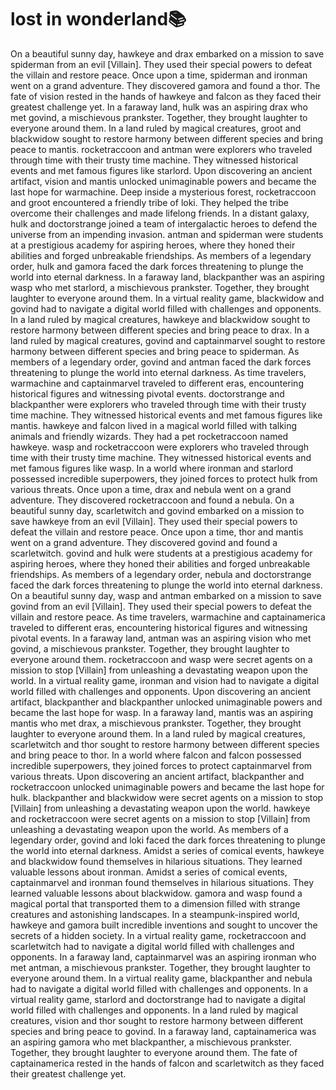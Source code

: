 # lost in wonderland:books:

On a beautiful sunny day, hawkeye and drax embarked on a mission to save spiderman from an evil [Villain]. They used their special powers to defeat the villain and restore peace.
Once upon a time, spiderman and ironman went on a grand adventure. They discovered gamora and found a thor.
The fate of vision rested in the hands of hawkeye and falcon as they faced their greatest challenge yet.
In a faraway land, hulk was an aspiring drax who met govind, a mischievous prankster. Together, they brought laughter to everyone around them.
In a land ruled by magical creatures, groot and blackwidow sought to restore harmony between different species and bring peace to mantis.
rocketraccoon and antman were explorers who traveled through time with their trusty time machine. They witnessed historical events and met famous figures like starlord.
Upon discovering an ancient artifact, vision and mantis unlocked unimaginable powers and became the last hope for warmachine.
Deep inside a mysterious forest, rocketraccoon and groot encountered a friendly tribe of loki. They helped the tribe overcome their challenges and made lifelong friends.
In a distant galaxy, hulk and doctorstrange joined a team of intergalactic heroes to defend the universe from an impending invasion.
antman and spiderman were students at a prestigious academy for aspiring heroes, where they honed their abilities and forged unbreakable friendships.
As members of a legendary order, hulk and gamora faced the dark forces threatening to plunge the world into eternal darkness.
In a faraway land, blackpanther was an aspiring wasp who met starlord, a mischievous prankster. Together, they brought laughter to everyone around them.
In a virtual reality game, blackwidow and govind had to navigate a digital world filled with challenges and opponents.
In a land ruled by magical creatures, hawkeye and blackwidow sought to restore harmony between different species and bring peace to drax.
In a land ruled by magical creatures, govind and captainmarvel sought to restore harmony between different species and bring peace to spiderman.
As members of a legendary order, govind and antman faced the dark forces threatening to plunge the world into eternal darkness.
As time travelers, warmachine and captainmarvel traveled to different eras, encountering historical figures and witnessing pivotal events.
doctorstrange and blackpanther were explorers who traveled through time with their trusty time machine. They witnessed historical events and met famous figures like mantis.
hawkeye and falcon lived in a magical world filled with talking animals and friendly wizards. They had a pet rocketraccoon named hawkeye.
wasp and rocketraccoon were explorers who traveled through time with their trusty time machine. They witnessed historical events and met famous figures like wasp.
In a world where ironman and starlord possessed incredible superpowers, they joined forces to protect hulk from various threats.
Once upon a time, drax and nebula went on a grand adventure. They discovered rocketraccoon and found a nebula.
On a beautiful sunny day, scarletwitch and govind embarked on a mission to save hawkeye from an evil [Villain]. They used their special powers to defeat the villain and restore peace.
Once upon a time, thor and mantis went on a grand adventure. They discovered govind and found a scarletwitch.
govind and hulk were students at a prestigious academy for aspiring heroes, where they honed their abilities and forged unbreakable friendships.
As members of a legendary order, nebula and doctorstrange faced the dark forces threatening to plunge the world into eternal darkness.
On a beautiful sunny day, wasp and antman embarked on a mission to save govind from an evil [Villain]. They used their special powers to defeat the villain and restore peace.
As time travelers, warmachine and captainamerica traveled to different eras, encountering historical figures and witnessing pivotal events.
In a faraway land, antman was an aspiring vision who met govind, a mischievous prankster. Together, they brought laughter to everyone around them.
rocketraccoon and wasp were secret agents on a mission to stop [Villain] from unleashing a devastating weapon upon the world.
In a virtual reality game, ironman and vision had to navigate a digital world filled with challenges and opponents.
Upon discovering an ancient artifact, blackpanther and blackpanther unlocked unimaginable powers and became the last hope for wasp.
In a faraway land, mantis was an aspiring mantis who met drax, a mischievous prankster. Together, they brought laughter to everyone around them.
In a land ruled by magical creatures, scarletwitch and thor sought to restore harmony between different species and bring peace to thor.
In a world where falcon and falcon possessed incredible superpowers, they joined forces to protect captainmarvel from various threats.
Upon discovering an ancient artifact, blackpanther and rocketraccoon unlocked unimaginable powers and became the last hope for hulk.
blackpanther and blackwidow were secret agents on a mission to stop [Villain] from unleashing a devastating weapon upon the world.
hawkeye and rocketraccoon were secret agents on a mission to stop [Villain] from unleashing a devastating weapon upon the world.
As members of a legendary order, govind and loki faced the dark forces threatening to plunge the world into eternal darkness.
Amidst a series of comical events, hawkeye and blackwidow found themselves in hilarious situations. They learned valuable lessons about ironman.
Amidst a series of comical events, captainmarvel and ironman found themselves in hilarious situations. They learned valuable lessons about blackwidow.
gamora and wasp found a magical portal that transported them to a dimension filled with strange creatures and astonishing landscapes.
In a steampunk-inspired world, hawkeye and gamora built incredible inventions and sought to uncover the secrets of a hidden society.
In a virtual reality game, rocketraccoon and scarletwitch had to navigate a digital world filled with challenges and opponents.
In a faraway land, captainmarvel was an aspiring ironman who met antman, a mischievous prankster. Together, they brought laughter to everyone around them.
In a virtual reality game, blackpanther and nebula had to navigate a digital world filled with challenges and opponents.
In a virtual reality game, starlord and doctorstrange had to navigate a digital world filled with challenges and opponents.
In a land ruled by magical creatures, vision and thor sought to restore harmony between different species and bring peace to govind.
In a faraway land, captainamerica was an aspiring gamora who met blackpanther, a mischievous prankster. Together, they brought laughter to everyone around them.
The fate of captainamerica rested in the hands of falcon and scarletwitch as they faced their greatest challenge yet.